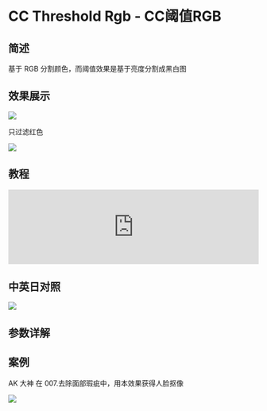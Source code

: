 # CC Threshold Rgb - CC阈值RGB

## 简述

基于 RGB 分割颜色，而阈值效果是基于亮度分割成黑白图

## 效果展示

![](https://cdn.yuelili.com/20211228163625.png)

只过滤红色

![](https://cdn.yuelili.com/20211228163741.png)

## 教程

<iframe src="https://player.bilibili.com/player.html?bvid=BV1e34y1X7Vj&page=17&high_quality=1" width="100%" allowfullscreen="allowfullscreen" frameborder="0"></iframe>

## 中英日对照

![](https://mir.yuelili.com/wp-content/uploads/user/AE/effects/AE-Effects-Stylize-CC_Threshold_Rgb.png)

## 参数详解

## 案例

AK 大神 在 007.去除面部瑕疵中，用本效果获得人脸抠像

![](https://cdn.yuelili.com/20211228164012.png)
